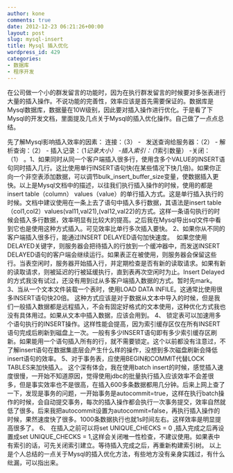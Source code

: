 ```yaml
---
author: kone
comments: true
date: 2012-12-23 06:21:26+00:00
layout: post
slug: mysql-insert
title: Mysql 插入优化
wordpress_id: 429
categories:
- 数据库
- 程序开发
---
```


在公司做一个小的群发留言的功能时，因为在执行群发留言的时候要对多张表进行大量的插入操作。不说功能的完善性，效率应该是首先需要保证的。数据库是Mysql数据库，数据量在10W级别，因此要对插入操作进行优化。于是看了下Mysql的开发文档，里面提及几点关于Mysql的插入优化操作。自己做了一点点总结。



先了解Mysql影响插入效率的因素：
连接：（3） -   发送查询给服务器：（2） - 解析查询：（2） - 插入记录：（1*记录大小） -插入索引：（1*索引数量） -关闭：（1） 。1、如果同时从同一个客户端插入很多行，使用含多个VALUE的INSERT语句同时插入几行。这比使用单行INSERT语句快(在某些情况下快几倍)。如果你正向一个非空表添加数据，可以调节bulk_insert_buffer_size变量，使数据插入更快。以上是Mysql文档中的描述，以往我们执行插入操作的时候，使用的都是insert table（column） values（value）的单行插入方式。这是单行插入执行的时候。文档中建议使用在一条上去了语句中插入多行数据，其语法是insert table（col1,col2）values(val11,val21),(val12,val22)的方式。这样一条语句执行的时候会插入多行数据，效率明显有比较大的提高。之后我在Mysql导出sql文件中看到它也是使用这种方式插入。可见效率比单行多次插入要快。
2、如果你从不同的客户端插入很多行，能通过INSERT DELAYED语句加快速度。  如果您使用DELAYED关键字，则服务器会把待插入的行放到一个缓冲器中，而发送INSERT DELAYED语句的客户端会继续运行。如果表正在被使用，则服务器会保留这些行。当表空闲时，服务器开始插入行，并定期检查是否有新的读取请求。如果有新的读取请求，则被延迟的行被延缓执行，直到表再次空闲时为止。Insert Delayed的方式我没有试过，还没有用到过从多客户端插入数据的方式。暂时先mark。
3、当从一个文本文件装载一个表时，使用LOAD DATA INFILE。这通常比使用很多INSERT语句快20倍。 这种方式应该是对于数据从文本中导入的时候，但是我们一般插入数据都是远程插入，不会有固定好格式的文本使用，这种优化方式我也没有具体用过。如果从文本中插入数据，应该会用到。
4、 锁定表可以加速用多个语句执行的INSERT操作。这样性能会提高，因为索引缓存区仅在所有INSERT语句完成后刷新到磁盘上一次。一般有多少INSERT语句即有多少索引缓存区刷新。如果能用一个语句插入所有的行，就不需要锁定。这个以前都没有注意过，不了解insert语句在数据集底层会产生什么样的操作，没想到多次磁盘刷新会降低insert语句的效率。
5、对于事务表，应使用BEGIN和COMMIT代替LOCK TABLES来加快插入。 这个深有体会，我在使用batch insert的时候，感觉插入速度很慢，一开始不知道原因，觉得使用jdbc的批量执行插入应该效率不会差很多，但是事实效率也不是很高，在插入600多条数据都用几分钟。后来上网上查了一下，发现是事务的问题，一开始事务是autocommit=true，这样在执行batch操作的时候，会自动提交事务，每次的插入操作都会执行一次事务提交，效率自然就低了很多。后来我把autocommit设置为autocommit=false，再执行插入操作的时候，果然速度快了很多。1000条数据执行也就1s时间左右。这样效率是明显提高很多了。
6、 在插入之前可以将set UNIQUE_CHECKS = 0 ,插入完成之后再设置成set UNIQUE_CHECKS = 1,这样会关闭唯一性检查，不建议使用。如果表中有索引的话，可先关闭索引建立。等待插入完成之后，再重新构建索引树。
以上是个人总结的一点关于Mysql的插入优化方法，有些地方没有亲身实践过，有什么纰漏，可以指出来。

